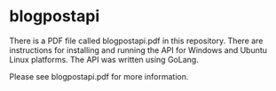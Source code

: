 # blogpostapi

There is a PDF file called blogpostapi.pdf in this repository.  There are instructions for installing and running the API for Windows and Ubuntu Linux platforms.  The API was written using GoLang.

Please see blogpostapi.pdf for more information.
